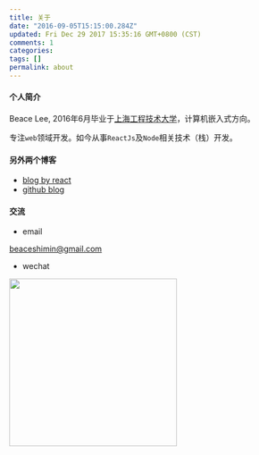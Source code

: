```yaml
---
title: 关于
date: "2016-09-05T15:15:00.284Z"
updated: Fri Dec 29 2017 15:35:16 GMT+0800 (CST)
comments: 1
categories:
tags: []
permalink: about
---
```


#### 个人简介

Beace Lee, 2016年6月毕业于[上海工程技术大学](http://www.sues.edu.cn/)，计算机嵌入式方向。

专注`web`领域开发。如今从事`ReactJs`及`Node`相关技术（栈）开发。

#### 另外两个博客

- [blog by react](https://react.beacelee.com)
- [github blog](https://beace.github.io)

####  交流

- email

<beaceshimin@gmail.com>

- wechat

<img src="https://images-manager.oss-cn-shanghai.aliyuncs.com/static/erweima.png" width='300'/>